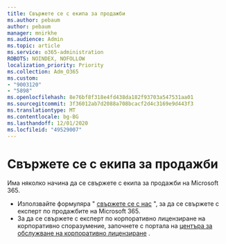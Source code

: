 ```yaml
---
title: Свържете се с екипа за продажби
ms.author: pebaum
author: pebaum
manager: mnirkhe
ms.audience: Admin
ms.topic: article
ms.service: o365-administration
ROBOTS: NOINDEX, NOFOLLOW
localization_priority: Priority
ms.collection: Adm_O365
ms.custom:
- "9003120"
- "5898"
ms.openlocfilehash: 8e76bf8f318e4fd438da182f93703a547531aa01
ms.sourcegitcommit: 3f36012ab7d2088a708bcacf2d4c3169e9d443f3
ms.translationtype: MT
ms.contentlocale: bg-BG
ms.lasthandoff: 12/01/2020
ms.locfileid: "49529007"
---
```

# <a name="contact-the-sales-team"></a>Свържете се с екипа за продажби

Има няколко начина да се свържете с екипа за продажби на Microsoft 365.

- Използвайте формуляра "  [свържете се с нас](https://go.microsoft.com/fwlink/p/?LinkId=518644&clcid=0x0409)  ", за да се свържете с експерт по продажбите на Microsoft 365.
- За да се свържете с експерт по корпоративно лицензиране на корпоративно споразумение, започнете с портала на  [центъра за обслужване на корпоративно лицензиране](https://go.microsoft.com/fwlink/p/?LinkId=329762) .
